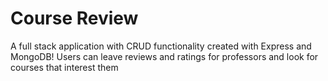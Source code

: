 # Course Review

A full stack application with CRUD functionality created with Express and MongoDB! Users can leave reviews and ratings for professors and look for courses that interest them
